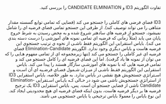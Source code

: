 
##
####

<div dir="rtl">
  تفاوت الگوریتم ID3 و CANDIDATE ELMINIATION را بررسی کنید.
   </div>
<br/>
<div dir="rtl">
  
ID3 فضاي فرضی هاي کاملی را جستجو می کند (فضایی که تمامی توابع گسسته مقدار متناهی را می تواند توصیف کند). از طرفی این جستجو تمامی فضاي فرضیه اي را شامل نمیشود، جستجو از فرضیه هاي سادهتر شروع شده و به محض رسیدن به شرط خروج پایان می یابد (مثلاً زمانی که فرضیه اي تمامی نمونه هاي آموزشی را درست دسته بندي می کند). بایاس استقرایی این الگوریتم فقط ناشـی از نحوه ي ترتیب جستجوي این فرضیه هاست و بایاس دیگري وجود ندارد.
الگوریتم Elimination-Candidate فضاي فرضیه اي غیر کاملی را جستجو می کند (تنها زیرمجموعه اي از تمامی مفهوم هـایی را که می توان از نمونه ها یاد گرفت). اما این فضاي فرضیه اي را کامل جستجو می کند و تمامی فرضیه هایی که با نمونه هاي آموزشـی سازگار هستند را پیدا می کند. بایاس استقرایی این الگوریتم فقـط ناشـی از میـزان شـمول فضـاي فرضـیه اي آن اسـت و اسـتراتژي جستجویش هیچ نقشی در بایاس ندارد.
به طور خلاصه، بایاس استقرایی ID3 از استراتژي جستجویش ناشی می شود در حـالی کـه بایـاس اسـتقرایی Elimination-Candidate ناشی از فضایی جستجو آن است.
پس، بایاس استقرایی ID3 یک ترجیح فرضیه ها بر دیگر فرضیه هاست، بدون اینکه فضاي فرضیه اي هیچ محدودیتی ایجاد کند. این نوع بایاس را معمولا بایاس ترجیحی یا بایاس جستجویی می نامند.

</div>
